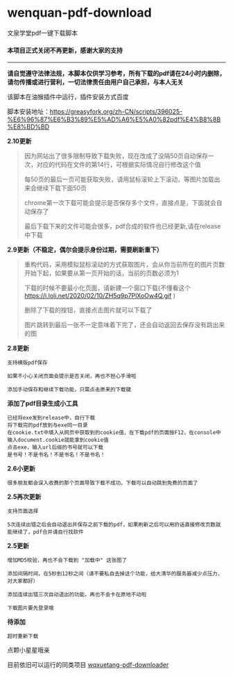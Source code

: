 # wenquan-pdf-download
文泉学堂pdf一键下载脚本

#### 本项目正式关闭不再更新，感谢大家的支持

---

**请自觉遵守法律法规，本脚本仅供学习参考，所有下载的pdf请在24小时内删除，请勿传播或进行营利，一切法律责任由用户自己承担，与本人无关**

该脚本在油猴插件中运行，插件安装方式百度

脚本安装地址：https://greasyfork.org/zh-CN/scripts/396025-%E6%96%87%E6%B3%89%E5%AD%A6%E5%A0%82pdf%E4%B8%8B%E8%BD%BD

**2.10更新**
>
> 因为网站出了很多限制导致下载失败，现在改成了没隔50页自动保存一次，对应的代码在文件的第14行，可根据实际情况自行修改这个值
>
> 每50页的最后一页可能获取失败，请用鼠标滚轮上下滚动，等图片加载出来会继续下载下面50页
>
> chrome第一次下载可能会提示是否保存多个文件，直接点是，下面就会自动保存了
>
> 最后下载下来的文件可能会很多，pdf合成的软件也已经更新,请在release中下载
>

**2.9更新（不稳定，偶尔会提示身份过期，需要刷新重下）**
>
> 重构代码，采用模拟鼠标滚动的方式获取图片，会从你当前所在的图片页数开始下起，如果要从第一页开始的话，当前的页数必须为1
>
> 下载的时候不要最小化页面，请新建一个窗口下载(不懂看这个 https://i.loli.net/2020/02/10/ZH5q9p7PlXoOw4Q.gif )
>
> 删除了下载的按钮，直接点击图片就可以下载了
>
> 图片跳转到最后一张不一定意味着下完了，还会自动返回去保存没有跳出来的图
>

**2.8更新**
```
支持横版pdf保存

如果不小心关闭页面会提示是否关闭，再也不担心手滑啦

添加手动保存和继续下载功能，只需点击原来的下载键
```

**添加了pdf目录生成小工具**
```
已经将exe发到release中，自行下载
将下载完的pdf放到与exe同一目录
在cookie.txt中填入从网页中获取到的cookie值，在下载pdf的页面按F12，在console中输入document.cookie就能拿到cookie值
点击exe，输入url后缀的书号就可以下载
是书号！不是书名！不是书名！不是书名！
```

**2.6小更新**
```
很多朋友都会误入收费的那个页面导致下载不成功，下载可以自动跳到免费的页面了
```

**2.5再次更新**
```
支持页面选择

5次连续出错之后会自动退出并保存之前下载的pdf，如果刷新之后可以用的话直接修改页数就能继续了，pdf合并请自行找软件

```
**2.5更新**
```
增加MD5校验，再也不会下载到 "加载中" 这张图了

添加间隔时间，在5秒到12秒之间（请不要私自去掉这个功能，给大清华的服务器减少点压力，对大家都好）

添加连续出错三次自动退出的功能，再也不会卡在原地不动啦

下载图片要先登录哦
```
**待添加**
```
超时重新下载
```

点颗小星星哦亲

目前依旧可以运行的同类项目
[wqxuetang-pdf-downloader](https://github.com/SweetInk/wqxuetang-pdf-downloader) 
